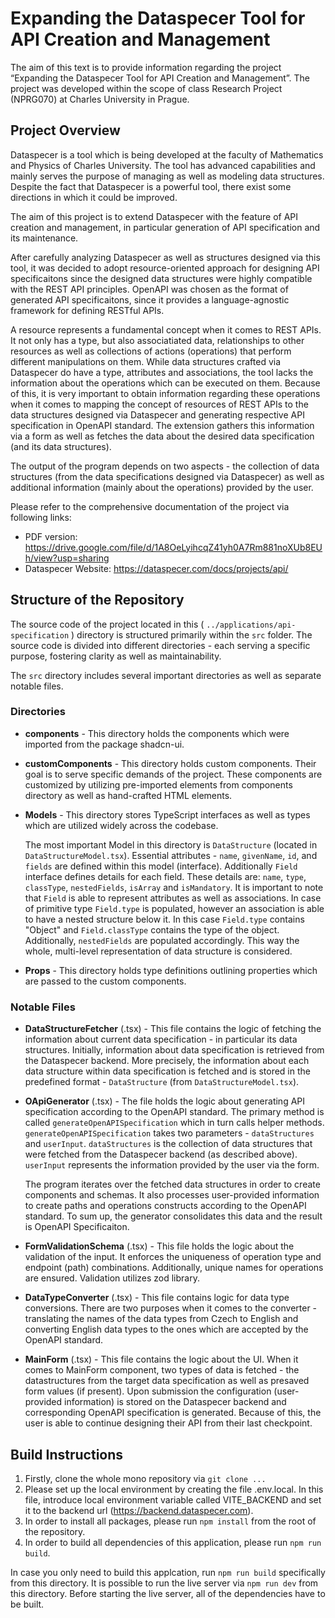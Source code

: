 # Expanding the Dataspecer Tool for API Creation and Management

The aim of this text is to provide information regarding the project “Expanding the Dataspecer Tool for API Creation and Management”. The project was developed within the scope of class Research Project (NPRG070) at Charles University in Prague.

## Project Overview

Dataspecer is a tool which is being developed at the faculty of Mathematics and Physics of Charles University. The tool has advanced capabilities and mainly serves the purpose of managing as well as modeling data structures. Despite the fact that Dataspecer is a powerful tool, there exist some directions in which it could be improved.

The aim of this project is to extend Dataspecer with the feature of API creation and management, in particular generation of API specification and its maintenance.

After carefully analyzing Dataspecer as well as structures designed via this tool, it was decided to adopt resource-oriented approach for designing API specificaitons since the designed data structures were highly compatible with the REST API principles. OpenAPI was chosen as the format of generated API specificaitons, since it provides a language-agnostic framework for defining RESTful APIs.

A resource represents a fundamental concept when it comes to REST APIs. It not only has a type, but also associatiated data, relationships to other resources as well as collections of actions (operations) that perform different manipulations on them. While data structures crafted via Dataspecer do have a type, attributes and associations, the tool lacks the information about the operations which can be executed on them. Because of this, it is very important to obtain information regarding these operations when it comes to mapping the concept of resources of REST APIs to the data structures designed via Dataspecer and generating respective API specification in OpenAPI standard. The extension gathers this information via a form as well as fetches the data about the desired data specification (and its data structures).

The output of the program depends on two aspects - the collection of data structures (from the data specifications designed via Dataspecer) as well as additional information (mainly about the operations) provided by the user.

Please refer to the comprehensive documentation of the project via following links:

- PDF version: https://drive.google.com/file/d/1A8OeLyihcqZ41yh0A7Rm881noXUb8EUh/view?usp=sharing
- Dataspecer Website: https://dataspecer.com/docs/projects/api/

## Structure of the Repository

The source code of the project located in this ( `../applications/api-specification` ) directory is structured primarily within the `src` folder. The source code is divided into different directories - each serving a specific purpose, fostering clarity as well as maintainability.

The `src` directory includes several important directories as well as separate notable files.

### Directories

- **components** - This directory holds the components which were imported from the package shadcn-ui.
- **customComponents** - This directory holds custom components. Their goal is to serve specific demands of the project. These components are customized by utilizing pre-imported elements from components directory as well as hand-crafted HTML elements.
- **Models** - This directory stores TypeScript interfaces as well as types which are utilized widely across the codebase.

  The most important Model in this directory is `DataStructure` (located in `DataStructureModel.tsx`). Essential attributes - `name`, `givenName`, `id`, and `fields` are defined within this model (interface). Additionally `Field` interface defines details for each field. These details are: `name`, `type`, `classType`, `nestedFields`, `isArray` and `isMandatory`. It is important to note that `Field` is able to represent attributes as well as associations. In case of primitive type `Field.type` is populated, however an association is able to have a nested structure below it. In this case `Field.type` contains "Object" and `Field.classType` contains the type of the object. Additionally, `nestedFields` are populated accordingly. This way the whole, multi-level representation of data structure is considered.

- **Props** - This directory holds type definitions outlining properties which are passed to the custom components.

### Notable Files

- **DataStructureFetcher** (.tsx) - This file contains the logic of fetching the information about current data specification - in particular its data structures. Initially, information about data specification is retrieved from the Dataspecer backend. More precisely, the information about each data structure within data specification is fetched and is stored in the predefined format - `DataStructure` (from `DataStructureModel.tsx`).

- **OApiGenerator** (.tsx) - The file holds the logic about generating API specification according to the OpenAPI standard. The primary method is called `generateOpenAPISpecification` which in turn calls helper methods. `generateOpenAPISpecification` takes two parameters - `dataStructures` and `userInput`.
  `dataStructures` is the collection of data structures that were fetched from the Dataspecer backend (as described above). `userInput` represents the information provided by the user via the form.

  The program iterates over the fetched data structures in order to create components and schemas. It also processes user-provided information to create paths and operations constructs according to the OpenAPI standard. To sum up, the generator consolidates this data and the result is OpenAPI Specificaiton.

- **FormValidationSchema** (.tsx) - This file holds the logic about the validation of the input. It enforces the uniqueness of operation type and endpoint (path) combinations. Additionally, unique names for operations are ensured. Validation utilizes zod library.

- **DataTypeConverter** (.tsx) - This file contains logic for data type conversions. There are two purposes when it comes to the converter - translating the names of the data types from Czech to English and converting English data types to the ones which are accepted by the OpenAPI standard.

- **MainForm** (.tsx) - This file contains the logic about the UI. When it comes to MainForm component, two types of data is fetched - the datastructures from the target data specification as well as presaved form values (if present). Upon submission the configuration (user-provided information) is stored on the Dataspecer backend and corresponding OpenAPI specification is generated. Because of this, the user is able to continue designing their API from their last checkpoint.

## Build Instructions

1. Firstly, clone the whole mono repository via `git clone ...`
2. Please set up the local environment by creating the file .env.local. In this file, introduce local environment variable called VITE_BACKEND and set it to the backend url (https://backend.dataspecer.com).
3. In order to install all packages, please run `npm install` from the root of the repository.
4. In order to build all dependencies of this application, please run `npm run build`.

In case you only need to build this applcation, run `npm run build` specifically from this directory.
It is possible to run the live server via `npm run dev` from this directory. Before starting the live server, all of the dependencies have to be built.
